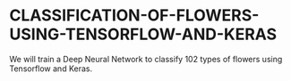# CLASSIFICATION-OF-FLOWERS-USING-TENSORFLOW-AND-KERAS
We will train a Deep Neural Network to classify 102 types of flowers using Tensorflow and Keras.
